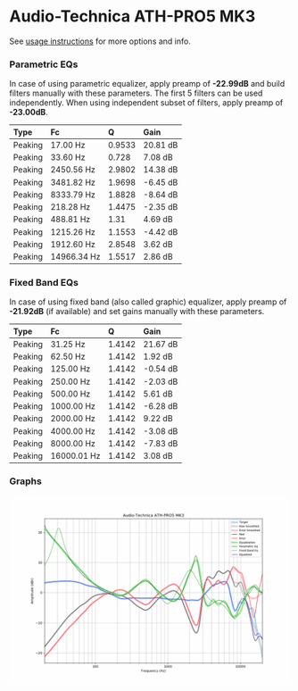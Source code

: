 # Audio-Technica ATH-PRO5 MK3
See [usage instructions](https://github.com/jaakkopasanen/AutoEq#usage) for more options and info.

### Parametric EQs
In case of using parametric equalizer, apply preamp of **-22.99dB** and build filters manually
with these parameters. The first 5 filters can be used independently.
When using independent subset of filters, apply preamp of **-23.00dB**.

| Type    | Fc          |      Q | Gain     |
|:--------|:------------|:-------|:---------|
| Peaking | 17.00 Hz    | 0.9533 | 20.81 dB |
| Peaking | 33.60 Hz    | 0.728  | 7.08 dB  |
| Peaking | 2450.56 Hz  | 2.9802 | 14.38 dB |
| Peaking | 3481.82 Hz  | 1.9698 | -6.45 dB |
| Peaking | 8333.79 Hz  | 1.8828 | -8.64 dB |
| Peaking | 218.28 Hz   | 1.4475 | -2.35 dB |
| Peaking | 488.81 Hz   | 1.31   | 4.69 dB  |
| Peaking | 1215.26 Hz  | 1.1553 | -4.42 dB |
| Peaking | 1912.60 Hz  | 2.8548 | 3.62 dB  |
| Peaking | 14966.34 Hz | 1.5517 | 2.86 dB  |

### Fixed Band EQs
In case of using fixed band (also called graphic) equalizer, apply preamp of **-21.92dB**
(if available) and set gains manually with these parameters.

| Type    | Fc          |      Q | Gain     |
|:--------|:------------|:-------|:---------|
| Peaking | 31.25 Hz    | 1.4142 | 21.67 dB |
| Peaking | 62.50 Hz    | 1.4142 | 1.92 dB  |
| Peaking | 125.00 Hz   | 1.4142 | -0.54 dB |
| Peaking | 250.00 Hz   | 1.4142 | -2.03 dB |
| Peaking | 500.00 Hz   | 1.4142 | 5.61 dB  |
| Peaking | 1000.00 Hz  | 1.4142 | -6.28 dB |
| Peaking | 2000.00 Hz  | 1.4142 | 9.22 dB  |
| Peaking | 4000.00 Hz  | 1.4142 | -3.08 dB |
| Peaking | 8000.00 Hz  | 1.4142 | -7.83 dB |
| Peaking | 16000.01 Hz | 1.4142 | 3.08 dB  |

### Graphs
![](./Audio-Technica%20ATH-PRO5%20MK3.png)